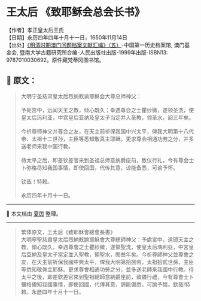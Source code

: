 # 王太后 《致耶稣会总会长书》

【作者】孝正皇太后王氏 </br>
【日期】永历四年四年十月十一日，1650年11月14日 </br>
【出处】[《明清时期澳门问题档案文献汇编》（五）](https://www.macaudata.mo/books/detail?bno=b000417)-中国第一历史档案馆, 澳门基金会, 暨南大学古籍研究所合编-人民出版社出版-1999年出版-ISBN13: 9787010030692。原件藏梵蒂冈图书馆。

## 📜 原文：

> 大明宁圣慈肃皇太后烈纳敕谕耶稣会大尊总师神父：
<br></br>
予处宫中，远闻天主之教，倾心既久；幸遇尊会之士瞿纱微，遂领圣洗，使皇太后玛利亚，中宫皇后亚纳及皇太子当定并入圣教，领圣水，阅三年矣。
<br></br>
今祈尊师神父并尊会之友，在天主前祈保我国中兴太平，俾我大明第十八代帝、太祖十二世孙，主臣等悉知敬真主耶稣。更求尊会相通功劳之分，并多送老师来我中国行教。
<br></br>
待太平之后，即差钦差官来到圣祖总师意纳爵座前，致仪行礼，今有尊会士卜弥格尽知我国事情，即使回国，代传其意，谅能备悉，可谕予怀。
<br></br>
钦哉！特敕。
<br></br>
永历四年十月十一日。

---

📌 本文档由 [夏舆](https://github.com/October34th/) 整理。

---

> 繁体原文，王太后《致耶穌會總會長書》 </br>
大明寧聖慈肅皇太后烈納敕諭耶穌會大尊總師神父：予處宮中，遠聞天主之教，傾心既久，幸遇尊會之士瞿紗微，遂領聖洗，使皇太后瑪利亞，中宮皇后亞納及皇太子當定並入聖教，領聖水，閲叁年矣。今祈尊師神父並尊會之友，在天主前祈保我國中興太平，俾我大明第拾捌帝，太祖拾貳世孫，主臣等悉知敬眞主耶穌。更求尊會相通功勞之分，並多送老師來我國中行教。待太平之後，即差欽差官來到聖祖總師意納爵座前，致儀行禮，今有尊會士卜彌格儘知我國事情，即使回國，代傳其意，諒能備悉，可諭予懷。欽哉!特敕。永歷四年十月十一日。
